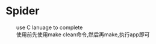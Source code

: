 # Spider<br>
&emsp;&emsp;use C lanuage to complete<br>
&emsp;&emsp;使用前先使用make clean命令,然后再make,执行app即可
